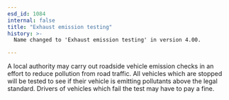 ```yaml
---
esd_id: 1084
internal: false
title: "Exhaust emission testing"
history: >-
  Name changed to 'Exhaust emission testing' in version 4.00.

---
```


A local authority may carry out roadside vehicle emission checks in an effort to reduce pollution from road traffic.  All vehicles which are stopped will be tested to see if their vehicle is emitting pollutants above the legal standard.  Drivers of vehicles which fail the test may have to pay a fine.

